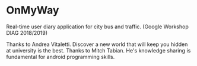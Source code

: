 # OnMyWay
Real-time user diary application for city bus and traffic. (Google Workshop DIAG 2018/2019)

Thanks to Andrea Vitaletti. Discover a new world that will keep you hidden at university is the best.
Thanks to Mitch Tabian. He's knowledge sharing is fundamental for android programming skills.

